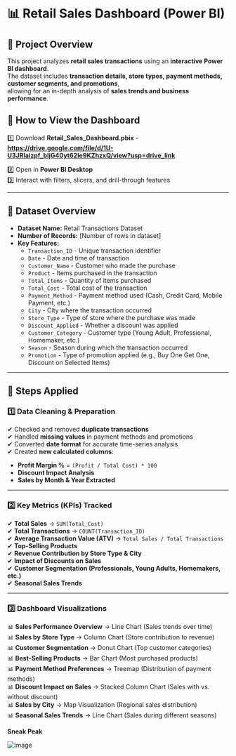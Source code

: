 # 📊 Retail Sales Dashboard (Power BI)

## 📝 Project Overview
This project analyzes **retail sales transactions** using an **interactive Power BI dashboard**.  
The dataset includes **transaction details, store types, payment methods, customer segments, and promotions**,  
allowing for an in-depth analysis of **sales trends and business performance**.




## 🔗 **How to View the Dashboard**
1️⃣ Download **Retail_Sales_Dashboard.pbix** -  **https://drive.google.com/file/d/1U-U3JRlaizpf_bIjG40yt62Ie9KZhzxQ/view?usp=drive_link**

2️⃣ Open in **Power BI Desktop**  
3️⃣ Interact with filters, slicers, and drill-through features


---

## 📂 Dataset Overview
- **Dataset Name:** Retail Transactions Dataset
- **Number of Records:** [Number of rows in dataset]
- **Key Features:**
  - `Transaction_ID` - Unique transaction identifier  
  - `Date` - Date and time of transaction  
  - `Customer_Name` - Customer who made the purchase  
  - `Product` - Items purchased in the transaction  
  - `Total_Items` - Quantity of items purchased  
  - `Total_Cost` - Total cost of the transaction  
  - `Payment_Method` - Payment method used (Cash, Credit Card, Mobile Payment, etc.)  
  - `City` - City where the transaction occurred  
  - `Store_Type` - Type of store where the purchase was made  
  - `Discount_Applied` - Whether a discount was applied  
  - `Customer_Category` - Customer type (Young Adult, Professional, Homemaker, etc.)  
  - `Season` - Season during which the transaction occurred  
  - `Promotion` - Type of promotion applied (e.g., Buy One Get One, Discount on Selected Items)  

---

## 🔄 **Steps Applied**
### 1️⃣ **Data Cleaning & Preparation**
✔ Checked and removed **duplicate transactions**  
✔ Handled **missing values** in payment methods and promotions  
✔ Converted **date format** for accurate time-series analysis  
✔ Created **new calculated columns**:
   - **Profit Margin %** = `(Profit / Total Cost) * 100`
   - **Discount Impact Analysis**  
   - **Sales by Month & Year Extracted**  

---

### 2️⃣ **Key Metrics (KPIs) Tracked**
✔ **Total Sales** → `SUM(Total_Cost)`  
✔ **Total Transactions** → `COUNT(Transaction_ID)`  
✔ **Average Transaction Value (ATV)** → `Total Sales / Total Transactions`  
✔ **Top-Selling Products**  
✔ **Revenue Contribution by Store Type & City**  
✔ **Impact of Discounts on Sales**  
✔ **Customer Segmentation (Professionals, Young Adults, Homemakers, etc.)**  
✔ **Seasonal Sales Trends**  

---

### 3️⃣ **Dashboard Visualizations**
📊 **Sales Performance Overview** → Line Chart (Sales trends over time)  
📊 **Sales by Store Type** → Column Chart (Store contribution to revenue)  
📊 **Customer Segmentation** → Donut Chart (Top customer categories)  
📊 **Best-Selling Products** → Bar Chart (Most purchased products)  
📊 **Payment Method Preferences** → Treemap (Distribution of payment methods)  
📊 **Discount Impact on Sales** → Stacked Column Chart (Sales with vs. without discount)  
📊 **Sales by City** → Map Visualization (Regional sales distribution)  
📊 **Seasonal Sales Trends** → Line Chart (Sales during different seasons)

**Sneak Peak**

![image](https://github.com/user-attachments/assets/0a5c1cf4-00b6-493d-8d44-6ebe616c8047)






